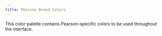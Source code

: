 ```yaml
---
title: Pearson Brand Colors
---
```


This color palette contains Pearson-specific colors to be used throughout the interface.
